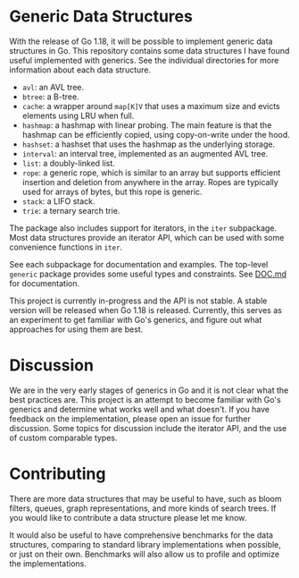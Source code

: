 # Generic Data Structures

With the release of Go 1.18, it will be possible to implement generic data
structures in Go. This repository contains some data structures I have found
useful implemented with generics. See the individual directories for more
information about each data structure.

* `avl`: an AVL tree.
* `btree`: a B-tree.
* `cache`: a wrapper around `map[K]V` that uses a maximum size and evicts
  elements using LRU when full.
* `hashmap`: a hashmap with linear probing. The main feature is that
  the hashmap can be efficiently copied, using copy-on-write under the hood.
* `hashset`: a hashset that uses the hashmap as the underlying storage.
* `interval`: an interval tree, implemented as an augmented AVL tree.
* `list`: a doubly-linked list.
* `rope`: a generic rope, which is similar to an array but supports efficient
  insertion and deletion from anywhere in the array. Ropes are typically used
  for arrays of bytes, but this rope is generic.
* `stack`: a LIFO stack.
* `trie`: a ternary search trie.

The package also includes support for iterators, in the `iter` subpackage.
Most data structures provide an iterator API, which can be used with some
convenience functions in `iter`.

See each subpackage for documentation and examples. The top-level `generic`
package provides some useful types and constraints. See [DOC.md](DOC.md)
for documentation.

This project is currently in-progress and the API is not stable. A stable
version will be released when Go 1.18 is released. Currently, this serves
as an experiment to get familiar with Go's generics, and figure out what
approaches for using them are best.

# Discussion

We are in the very early stages of generics in Go and it is not clear what the
best practices are. This project is an attempt to become familiar with Go's
generics and determine what works well and what doesn't. If you have feedback
on the implementation, please open an issue for further discussion. Some topics
for discussion include the iterator API, and the use of custom comparable types.

# Contributing

There are more data structures that may be useful to have, such as bloom
filters, queues, graph representations, and more kinds of search trees.
If you would like to contribute a data structure please let me know.

It would also be useful to have comprehensive benchmarks for the data
structures, comparing to standard library implementations when possible, or
just on their own. Benchmarks will also allow us to profile and optimize
the implementations.
